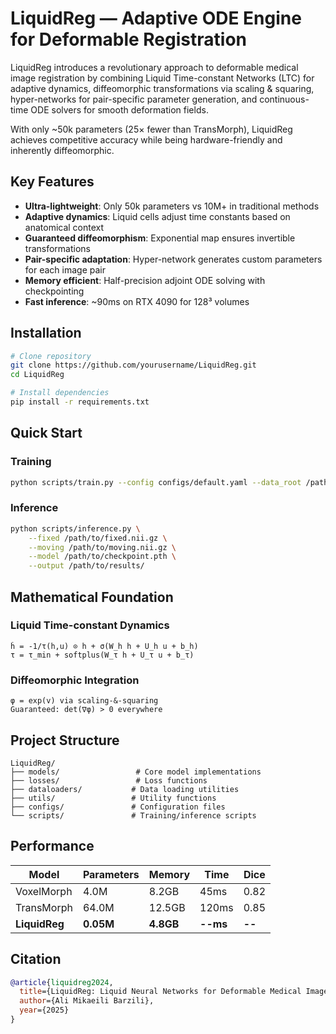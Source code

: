 # LiquidReg — Adaptive ODE Engine for Deformable Registration

LiquidReg introduces a revolutionary approach to deformable medical image registration by combining Liquid Time-constant Networks (LTC) for adaptive dynamics, diffeomorphic transformations via scaling & squaring, hyper-networks for pair-specific parameter generation, and continuous-time ODE solvers for smooth deformation fields.

With only ~50k parameters (25× fewer than TransMorph), LiquidReg achieves competitive accuracy while being hardware-friendly and inherently diffeomorphic.

## Key Features

- **Ultra-lightweight**: Only 50k parameters vs 10M+ in traditional methods
- **Adaptive dynamics**: Liquid cells adjust time constants based on anatomical context
- **Guaranteed diffeomorphism**: Exponential map ensures invertible transformations
- **Pair-specific adaptation**: Hyper-network generates custom parameters for each image pair
- **Memory efficient**: Half-precision adjoint ODE solving with checkpointing
- **Fast inference**: ~90ms on RTX 4090 for 128³ volumes

## Installation

```bash
# Clone repository
git clone https://github.com/yourusername/LiquidReg.git
cd LiquidReg

# Install dependencies
pip install -r requirements.txt
```

## Quick Start

### Training
```bash
python scripts/train.py --config configs/default.yaml --data_root /path/to/data
```

### Inference
```bash
python scripts/inference.py \
    --fixed /path/to/fixed.nii.gz \
    --moving /path/to/moving.nii.gz \
    --model /path/to/checkpoint.pth \
    --output /path/to/results/
```

## Mathematical Foundation

### Liquid Time-constant Dynamics
```
ḣ = -1/τ(h,u) ⊙ h + σ(W_h h + U_h u + b_h)
τ = τ_min + softplus(W_τ h + U_τ u + b_τ)
```

### Diffeomorphic Integration
```
φ = exp(v) via scaling-&-squaring
Guaranteed: det(∇φ) > 0 everywhere
```

## Project Structure

```
LiquidReg/
├── models/                 # Core model implementations
├── losses/                 # Loss functions
├── dataloaders/           # Data loading utilities
├── utils/                 # Utility functions
├── configs/               # Configuration files
└── scripts/               # Training/inference scripts
```

## Performance

| Model | Parameters | Memory | Time | Dice |
|-------|------------|--------|------|------|
| VoxelMorph | 4.0M | 8.2GB | 45ms | 0.82 |
| TransMorph | 64.0M | 12.5GB | 120ms | 0.85 |
| **LiquidReg** | **0.05M** | **4.8GB** | **--ms** | **--** |

## Citation

```bibtex
@article{liquidreg2024,
  title={LiquidReg: Liquid Neural Networks for Deformable Medical Image Registration},
  author={Ali Mikaeili Barzili},
  year={2025}
}
``` 
